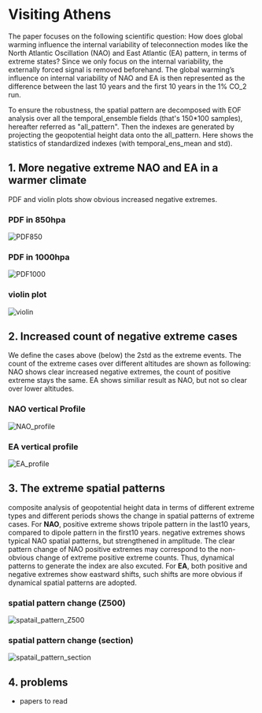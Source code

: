 # Visiting Athens
The paper focuses on the following scientific question: How does global warming influence the internal variability of teleconnection modes like the North Atlantic Oscillation (NAO) and East Atlantic (EA) pattern, in terms of extreme states? Since we only focus on the internal variability, the externally forced signal is removed beforehand. The global warming’s influence on internal variability of NAO and EA is then represented as the difference between the last 10 years and the first 10 years in the 1% CO_2 run. 

To ensure the robustness, the spatial pattern are decomposed with EOF analysis over all the temporal_ensemble fields (that's 150*100 samples), hereafter referred as "all_pattern". Then the indexes are generated by projecting the geopotential height data onto the all_pattern. Here shows the statistics of standardized indexes (with temporal_ens_mean and std).

## 1. More negative extreme NAO and EA in a warmer climate
PDF and violin plots show obvious increased negative extremes. 
### PDF in 850hpa
![PDF850](plots/first10_last10/all_whole_std/whole_PDF_850.png)

### PDF in 1000hpa
![PDF1000](plots/first10_last10/all_whole_std/whole_PDF_1000.png)

### violin plot
![violin](plots/first10_last10/all_period_std/violin.png)

## 2. Increased count of negative extreme cases
We define the cases above (below) the 2std as the extreme events. The count of the extreme cases over different altitudes are shown as following: NAO shows clear increased negative extremes, the count of positive extreme stays the same. EA shows similiar result as NAO, but not so clear over lower altitudes.
### NAO vertical Profile
![NAO_profile](plots/first10_last10/all_whole_std/NAO_profile.png)

### EA vertical profile
![EA_profile](plots/first10_last10/all_whole_std/EA_profile.png)


## 3. The extreme spatial patterns
composite analysis of geopotential height data in terms of different extreme types and different periods shows the change in spatial patterns of extreme cases.
For **NAO**, positive extreme shows tripole pattern in the last10 years, compared to dipole pattern in the first10 years. negative extremes shows typical NAO spatial patterns, but strengthened in amplitude. The clear pattern change of NAO positive extremes may correspond to the non-obvious change of extreme positive extreme counts. Thus, dynamical patterns to generate the index are also excuted. 
For **EA**, both positive and negative extremes show eastward shifts, such shifts are more obvious if dynamical spatial patterns are adopted.
### spatial pattern change (Z500)
![spatail_pattern_Z500](plots/first10_last10/all_whole_std/whole_extreme_spatial_pattern_Z500.png)

### spatial pattern change (section)
![spatail_pattern_section](plots/first10_last10/all_whole_std/extreme_spatial_pattern_section.png)


## 4. problems
- papers to read
